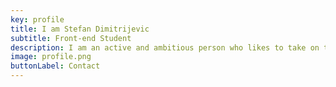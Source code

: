 ```yaml
---
key: profile
title: I am Stefan Dimitrijevic
subtitle: Front-end Student
description: I am an active and ambitious person who likes to take on tasks with different degrees of responsibility and difficulty. I have a strong sense of service and enjoy meeting and working with new people. People who know me see me as an open and happy person who likes to get to know new people. I'm good at taking in new information and learning new things
image: profile.png
buttonLabel: Contact 
---
```

